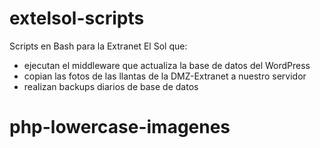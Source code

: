 # extelsol-scripts

Scripts en Bash para la Extranet El Sol que:
- ejecutan el middleware que actualiza la base de datos del WordPress
- copian las fotos de las llantas de la DMZ-Extranet a nuestro servidor
- realizan backups diarios de base de datos
# php-lowercase-imagenes
